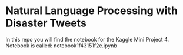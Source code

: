 # Natural Language Processing with Disaster Tweets
In this repo you will find the notebook for the Kaggle Mini Project 4.
Notebook is called: notebook1f43151f2e.ipynb
